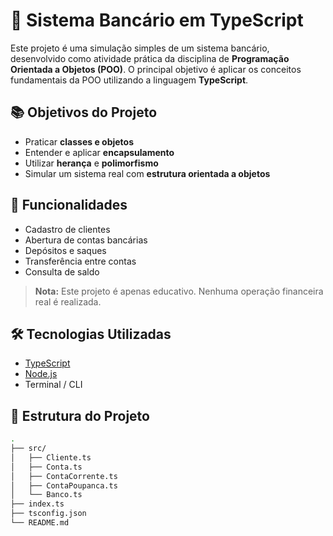 # 🏦 Sistema Bancário em TypeScript

Este projeto é uma simulação simples de um sistema bancário, desenvolvido como atividade prática da disciplina de **Programação Orientada a Objetos (POO)**. O principal objetivo é aplicar os conceitos fundamentais da POO utilizando a linguagem **TypeScript**.

## 📚 Objetivos do Projeto

- Praticar **classes e objetos**
- Entender e aplicar **encapsulamento**
- Utilizar **herança** e **polimorfismo**
- Simular um sistema real com **estrutura orientada a objetos**

## 🧩 Funcionalidades

- Cadastro de clientes
- Abertura de contas bancárias
- Depósitos e saques
- Transferência entre contas
- Consulta de saldo

> **Nota:** Este projeto é apenas educativo. Nenhuma operação financeira real é realizada.

## 🛠️ Tecnologias Utilizadas

- [TypeScript](https://www.typescriptlang.org/)
- [Node.js](https://nodejs.org/)
- Terminal / CLI

## 📁 Estrutura do Projeto

```bash
.
├── src/
│   ├── Cliente.ts
│   ├── Conta.ts
│   ├── ContaCorrente.ts
│   ├── ContaPoupanca.ts
│   └── Banco.ts
├── index.ts
├── tsconfig.json
└── README.md

